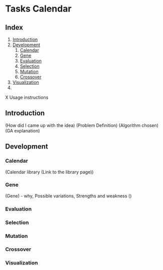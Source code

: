 # Tasks Calendar



## Index
1. [Introduction](#Introduction)
2. [Development](#Development)
    1. [Calendar](#Calendar)
    2. [Gene](#Gene)
    3. [Evaluation](#Evaluation)
    4. [Selection](#Selection)
    5. [Mutation](#Mutation)
    6. [Crossover](#Crossover)
3. [Visualization](#Visualization)
4. 

X Usage instructions
 
## Introduction

(How did I came up with the idea)
(Problem Definition)
(Algorithm chosen)
(GA explanation)

## Development

### Calendar
 (Calendar library (Link to the library page))

### Gene
 (Gene) - why, Possible variations, Strengths and weakness
()

### Evaluation

### Selection

### Mutation

### Crossover

### Visualization


